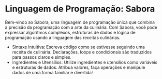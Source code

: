 # Linguagem de Programação: Sabora
Bem-vindo ao Sabora, uma linguagem de programação única que combina a precisão da programação com a arte da culinária. Com Sabora, você pode expressar algoritmos complexos, estruturas de dados e lógica de programação usando a linguagem das receitas culinárias.

* Sintaxe Intuitiva: Escreva código como se estivesse seguindo uma receita de culinária. Declarações, loops e condicionais são traduzidos para passos claros e simples.
* Ingredientes e Utensílios: Utilize ingredientes e utensílios como variáveis e estruturas de dados. Atribua valores, faça operações e manipule dados de uma forma familiar e divertida!

  

